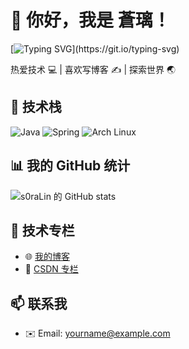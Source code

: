 # 👋 你好，我是 蒼璃！

[![Typing SVG](https://readme-typing-svg.demolab.com?font=Fira+Code&pause=1000&color=1937FF&background=0A0A0A00&center=true&vCenter=true&multiline=true&random=true&width=435&lines=Lorem+ipsum+dolor+sit+amet%2C+consectetur+adipiscing+elit.+Nulla+lobortis+placerat+enim+nec+cursus.+Ut+et+elit+congue%2C+facilisis+dui+id%2C+efficitur+velit.+Integer+faucibus+velit+varius+arcu+consectetur+aliquam.+Sed+dui+ante%2C+euismod+non+malesuada+vel%2C+suscipit+vel+elit.+Nullam+tempor+vehicula+urna%2C+sed+dignissim+ligula+hendrerit+in.+Orci+varius+natoque+penatibus+et+magnis+dis+parturient+montes%2C+nascetur+ridiculus+mus.+Proin+et+nisi+eget+nunc+vehicula+posuere.+Nam+elementum+finibus+auctor.+Suspendisse+a+mauris+et+arcu+molestie+egestas+sed+et+dolor.+Nullam+ut+est+tristique%2C+iaculis+tortor+non%2C+viverra+felis.+Praesent+a+tincidunt+tellus%2C+eget+congue+eros.+Mauris+non+libero+nec+ipsum+ultricies+tincidunt+sit+amet+nec+ante.+Duis+molestie+sem+at+ligula+rhoncus+viverra.+Pellentesque+sit+amet+tortor+euismod%2C+rhoncus+lacus+a%2C+sodales+odio.+Proin+ac+convallis+ipsum.+Cras+tincidunt+mollis+consequat.)](https://git.io/typing-svg)

热爱技术 💻 | 喜欢写博客 ✍️ | 探索世界 🌏

## 🚀 技术栈
![Java](https://img.shields.io/badge/Java-%23ED8B00.svg?style=flat&logo=java&logoColor=white)
![Spring](https://img.shields.io/badge/Spring-%236DB33F.svg?style=flat&logo=spring&logoColor=white)
![Arch Linux](https://img.shields.io/badge/Arch_Linux-1793D1?style=flat&logo=arch-linux&logoColor=white)

## 📊 我的 GitHub 统计
![s0raLin 的 GitHub stats](https://github-readme-stats.vercel.app/api?username=s0raLin&show_icons=true&theme=tokyonight)

## 🔧 技术专栏
- 🌐 [我的博客](https://s0ralin.github.io)
- 📘 [CSDN 专栏](https://blog.csdn.net/bit_10)


## 📫 联系我
- ✉️ Email: yourname@example.com

